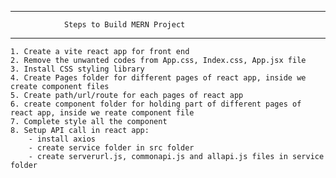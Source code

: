 -------------------------------------------------------------------
                Steps to Build MERN Project
-------------------------------------------------------------------
    1. Create a vite react app for front end
    2. Remove the unwanted codes from App.css, Index.css, App.jsx file
    3. Install CSS styling library
    4. Create Pages folder for different pages of react app, inside we create component files
    5. Create path/url/route for each pages of react app
    6. create component folder for holding part of different pages of react app, inside we reate component file
    7. Complete style all the component
    8. Setup API call in react app:
        - install axios
        - create service folder in src folder
        - create serverurl.js, commonapi.js and allapi.js files in service folder